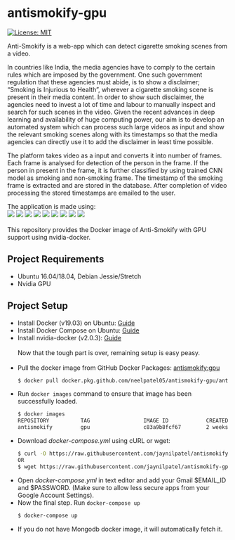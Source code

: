 # antismokify-gpu

[![License: MIT](https://img.shields.io/badge/License-MIT-yellow.svg)](https://opensource.org/licenses/MIT)




Anti-Smokify is a web-app which can detect cigarette smoking scenes from a video. 


In countries like India, the media agencies have to comply to the certain rules which are imposed by the government. One such government regulation that these agencies must abide, is to show a disclaimer; “Smoking is Injurious to Health”, wherever a cigarette smoking scene is present in their media content. In order to show such disclaimer, the agencies need to invest a lot of time and labour to manually inspect and search for such scenes in the video. Given the recent advances in deep learning and availability of huge computing power, our aim is to develop an automated system which can process such large videos as input and show the relevant smoking scenes along with its timestamps so that the media agencies can directly use it to add the disclaimer in least time possible.

The platform takes video as a input and converts it into number of frames. Each frame is analysed for detection of the person in the frame. If the person in present in the frame, it is further classified by using trained CNN model as smoking and non-smoking frame. The timestamp of the smoking frame is extracted and are stored in the database. After completion of video processing the stored timestamps are emailed to the user.

The application is made using:
<br>
<a href="https://github.com/pallets/flask"><img src="https://img.shields.io/static/v1.svg?label=&message=%20Flask%20&color=blue" ></a>
<a href="https://api.mongodb.com/python/current/"><img src="https://img.shields.io/static/v1.svg?label=&message=%20PyMongo%20&color=blue"></a>
<a href="https://github.com/keras-team/keras"><img src="https://img.shields.io/static/v1.svg?label=&message=%20Keras%20&color=blue"></a>
<a href="https://github.com/tensorflow/tensorflow"><img src="https://img.shields.io/static/v1.svg?label=&message=%20TensorFlow%20&color=blue"></a>
<a href="https://github.com/davisking/dlib"><img src="https://img.shields.io/static/v1.svg?label=&message=%20Dlib%20(GPU)%20&color=blue"></a> 
<a href="https://github.com/ageitgey/face_recognition"><img src="https://img.shields.io/static/v1.svg?label=&message=%20Face%20Recognition%20&color=blue"></a> 
<a href="https://github.com/FFmpeg/FFmpeg"><img src="https://img.shields.io/static/v1.svg?label=&message=%20FFmpeg%20&color=blue"></a>
<a href="https://github.com/mongodb"><img src="https://img.shields.io/static/v1.svg?label=&message=%20MongoDB%20&color=blue"></a>
<a href="https://github.com/docker"><img src="https://img.shields.io/static/v1.svg?label=&message=%20Docker%20&color=blue"></a>
<br><br>
This repository provides the Docker image of Anti-Smokify with GPU support using nvidia-docker.


## Project Requirements
* Ubuntu 16.04/18.04, Debian Jessie/Stretch
* Nvidia GPU

## Project Setup
* Install Docker (v19.03) on Ubuntu: [Guide](https://www.digitalocean.com/community/tutorials/how-to-install-and-use-docker-on-ubuntu-18-04)
* Install Docker Compose on Ubuntu: [Guide](https://www.digitalocean.com/community/tutorials/how-to-install-docker-compose-on-ubuntu-18-04)
* Install nvidia-docker (v2.0.3): [Guide](https://github.com/NVIDIA/nvidia-docker/blob/master/README.md)
 <br><br> Now that the tough part is over, remaining setup is easy peasy.<br><br>
* Pull the docker image from GitHub Docker Packages: [antismokify:gpu](https://github.com/neelpatel05/antismokify-gpu/packages/267436)
  ```bash
  $ docker pull docker.pkg.github.com/neelpatel05/antismokify-gpu/antismokify:gpu
  ```
* Run ```docker images``` command to ensure that image has been successfully loaded.
  ```bash
  $ docker images
  REPOSITORY          TAG                 IMAGE ID            CREATED             SIZE
  antismokify         gpu                 c83a9b8fcf67        2 weeks ago         5.74GB
  ```
* Download _docker-compose.yml_ using cURL or wget:
  ```bash
  $ curl -O https://raw.githubusercontent.com/jaynilpatel/antismokify-gpu/master/docker-compose.yml
  OR
  $ wget https://raw.githubusercontent.com/jaynilpatel/antismokify-gpu/master/docker-compose.yml
  ```
* Open _docker-compose.yml_ in text editor and add your Gmail $EMAIL_ID and $PASSWORD. (Make sure to allow less secure apps from your Google Account Settings).
* Now the final step. Run ```docker-compose up```
  ```bash
  $ docker-compose up
  ```
* If you do not have Mongodb docker image, it will automatically fetch it. 
